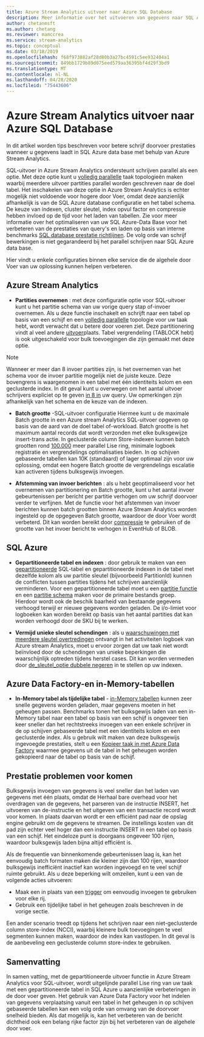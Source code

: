 ```yaml
---
title: Azure Stream Analytics uitvoer naar Azure SQL Database
description: Meer informatie over het uitvoeren van gegevens naar SQL Azure van Azure Stream Analytics en een hogere doorvoer snelheid voor schrijf bewerkingen.
author: chetanmsft
ms.author: chetang
ms.reviewer: mamccrea
ms.service: stream-analytics
ms.topic: conceptual
ms.date: 03/18/2019
ms.openlocfilehash: f68f973882af28d80b3a27bc4591c5ee932404a1
ms.sourcegitcommit: 849bb1729b89d075eed579aa36395bf4d29f3bd9
ms.translationtype: MT
ms.contentlocale: nl-NL
ms.lasthandoff: 04/28/2020
ms.locfileid: "75443606"
---
```

# <a name="azure-stream-analytics-output-to-azure-sql-database"></a>Azure Stream Analytics uitvoer naar Azure SQL Database

In dit artikel worden tips beschreven voor betere schrijf doorvoer prestaties wanneer u gegevens laadt in SQL Azure data base met behulp van Azure Stream Analytics.

SQL-uitvoer in Azure Stream Analytics ondersteunt schrijven parallel als een optie. Met deze optie kunt u [volledig parallelle](stream-analytics-parallelization.md#embarrassingly-parallel-jobs) taak topologieën maken waarbij meerdere uitvoer partities parallel worden geschreven naar de doel tabel. Het inschakelen van deze optie in Azure Stream Analytics is echter mogelijk niet voldoende voor hogere door Voer, omdat deze aanzienlijk afhankelijk is van de SQL Azure database configuratie en het tabel schema. De keuze van indexen, cluster sleutel, index opvul factor en compressie hebben invloed op de tijd voor het laden van tabellen. Zie voor meer informatie over het optimaliseren van uw SQL Azure-Data Base voor het verbeteren van de prestaties van query's en laden op basis van interne benchmarks [SQL database prestatie richtlijnen](../sql-database/sql-database-performance-guidance.md). De volg orde van schrijf bewerkingen is niet gegarandeerd bij het parallel schrijven naar SQL Azure data base.

Hier vindt u enkele configuraties binnen elke service die de algehele door Voer van uw oplossing kunnen helpen verbeteren.

## <a name="azure-stream-analytics"></a>Azure Stream Analytics

- **Partities overnemen** : met deze configuratie optie voor SQL-uitvoer kunt u het partitie schema van uw vorige query stap of-invoer overnemen. Als u deze functie inschakelt en schrijft naar een tabel op basis van een schijf en een [volledig parallelle](stream-analytics-parallelization.md#embarrassingly-parallel-jobs) topologie voor uw taak hebt, wordt verwacht dat u betere door voeren ziet. Deze partitionering vindt al veel andere [uitvoer](stream-analytics-parallelization.md#partitions-in-sources-and-sinks)plaats. Tabel vergrendeling (TABLOCK hebt) is ook uitgeschakeld voor bulk toevoegingen die zijn gemaakt met deze optie.

> [!NOTE] 
> Wanneer er meer dan 8 invoer partities zijn, is het overnemen van het schema voor de invoer partitie mogelijk niet de juiste keuze. Deze bovengrens is waargenomen in een tabel met één identiteits kolom en een geclusterde index. In dit geval kunt u overwegen om het aantal uitvoer schrijvers expliciet op te geven [in 8 in](https://docs.microsoft.com/stream-analytics-query/into-azure-stream-analytics#into-shard-count) uw query. Uw opmerkingen zijn afhankelijk van het schema en de keuze van de indexen.

- **Batch grootte** -SQL-uitvoer configuratie Hiermee kunt u de maximale Batch grootte in een Azure stream Analytics SQL-uitvoer opgeven op basis van de aard van de doel tabel of-workload. Batch grootte is het maximum aantal records dat wordt verzonden met elke bulksgewijze insert-trans actie. In geclusterde column Store-indexen kunnen batch grootten rond [100.000](https://docs.microsoft.com/sql/relational-databases/indexes/columnstore-indexes-data-loading-guidance) meer parallel Lise ring, minimale logboek registratie en vergrendelings optimalisaties bieden. In op schijven gebaseerde tabellen kan 10K (standaard) of lager optimaal zijn voor uw oplossing, omdat een hogere Batch grootte de vergrendelings escalatie kan activeren tijdens bulksgewijs invoegen.

- **Afstemming van invoer berichten** : als u hebt geoptimaliseerd voor het overnemen van partitionering en Batch grootte, kunt u het aantal invoer gebeurtenissen per bericht per partitie verhogen om uw schrijf doorvoer verder te verfijnen. Met de functie voor het afstemmen van invoer berichten kunnen batch grootten binnen Azure Stream Analytics worden ingesteld op de opgegeven Batch grootte, waardoor de door Voer wordt verbeterd. Dit kan worden bereikt door [compressie](stream-analytics-define-inputs.md) te gebruiken of de grootte van het invoer bericht te verhogen in EventHub of BLOB.

## <a name="sql-azure"></a>SQL Azure

- **Gepartitioneerde tabel en indexen** : door gebruik te maken van een [gepartitioneerde](https://docs.microsoft.com/sql/relational-databases/partitions/partitioned-tables-and-indexes?view=sql-server-2017) SQL-tabel en gepartitioneerde indexen in de tabel met dezelfde kolom als uw partitie sleutel (bijvoorbeeld PartitionId) kunnen de conflicten tussen partities tijdens het schrijven aanzienlijk verminderen. Voor een gepartitioneerde tabel moet u een [partitie functie](https://docs.microsoft.com/sql/t-sql/statements/create-partition-function-transact-sql?view=sql-server-2017) en een [partitie schema](https://docs.microsoft.com/sql/t-sql/statements/create-partition-scheme-transact-sql?view=sql-server-2017) maken voor de primaire bestands groep. Hierdoor wordt ook de beschik baarheid van bestaande gegevens verhoogd terwijl er nieuwe gegevens worden geladen. De i/o-limiet voor logboeken kan worden bereikt op basis van het aantal partities dat kan worden verhoogd door de SKU bij te werken.

- **Vermijd unieke sleutel schendingen** : als u [waarschuwingen met meerdere sleutel overtredingen](stream-analytics-troubleshoot-output.md#key-violation-warning-with-azure-sql-database-output) ontvangt in het activiteiten logboek van Azure stream Analytics, moet u ervoor zorgen dat uw taak niet wordt beïnvloed door de schendingen van unieke beperkingen die waarschijnlijk optreden tijdens herstel cases. Dit kan worden vermeden door [de\_sleutel\_optie dubbele negeren](stream-analytics-troubleshoot-output.md#key-violation-warning-with-azure-sql-database-output) in te stellen op uw indexen.

## <a name="azure-data-factory-and-in-memory-tables"></a>Azure Data Factory-en in-Memory-tabellen

- **In-Memory tabel als tijdelijke tabel** - [in-Memory tabellen](/sql/relational-databases/in-memory-oltp/in-memory-oltp-in-memory-optimization) kunnen zeer snelle gegevens worden geladen, maar gegevens moeten in het geheugen passen. Benchmarks tonen het bulksgewijs laden van een in-Memory tabel naar een tabel op basis van een schijf is ongeveer tien keer sneller dan het rechtstreeks invoegen van een enkele schrijver in de op schijven gebaseerde tabel met een identiteits kolom en een geclusterde index. Als u gebruik wilt maken van deze bulksgewijs ingevoegde prestaties, stelt u een [Kopieer taak in met Azure Data Factory](../data-factory/connector-azure-sql-database.md) waarmee gegevens uit de tabel in het geheugen worden gekopieerd naar de tabel op basis van de schijf.

## <a name="avoiding-performance-pitfalls"></a>Prestatie problemen voor komen
Bulksgewijs invoegen van gegevens is veel sneller dan het laden van gegevens met één plaats, omdat de Herhaal bare overhead voor het overdragen van de gegevens, het parseren van de instructie INSERT, het uitvoeren van de-instructie en het uitgeven van een transactie record wordt voor komen. In plaats daarvan wordt er een efficiënt pad naar de opslag engine gebruikt om de gegevens te streamen. De instellings kosten van dit pad zijn echter veel hoger dan een instructie INSERT in een tabel op basis van een schijf. Het eindeloze punt is doorgaans ongeveer 100 rijen, waardoor bulksgewijs laden bijna altijd efficiënt is. 

Als de frequentie van binnenkomende gebeurtenissen laag is, kan het eenvoudig batch formaten maken die kleiner zijn dan 100 rijen, waardoor bulksgewijs inefficiënt inactief kan worden ingevoegd en te veel schijf ruimte gebruikt. Als u deze beperking wilt omzeilen, kunt u een van de volgende acties uitvoeren:
* Maak een in plaats van een [trigger](/sql/t-sql/statements/create-trigger-transact-sql) om eenvoudig invoegen te gebruiken voor elke rij.
* Gebruik een tijdelijke tabel in het geheugen zoals beschreven in de vorige sectie.

Een ander scenario treedt op tijdens het schrijven naar een niet-geclusterde column store-index (NCCI), waarbij kleinere bulk toevoegingen te veel segmenten kunnen maken, waardoor de index kan vastlopen. In dit geval is de aanbeveling een geclusterde column store-index te gebruiken.

## <a name="summary"></a>Samenvatting

In samen vatting, met de gepartitioneerde uitvoer functie in Azure Stream Analytics voor SQL-uitvoer, wordt uitgelijnde parallel Lise ring van uw taak met een gepartitioneerde tabel in SQL Azure u aanzienlijke verbeteringen in de door voer geven. Het gebruik van Azure Data Factory voor het indelen van gegevens verplaatsing vanuit een tabel in het geheugen in op schijven gebaseerde tabellen kan een volg orde van omvang van de doorvoer snelheid bieden. Als dat mogelijk is, kan het verbeteren van de bericht dichtheid ook een belang rijke factor zijn bij het verbeteren van de algehele door voer.
